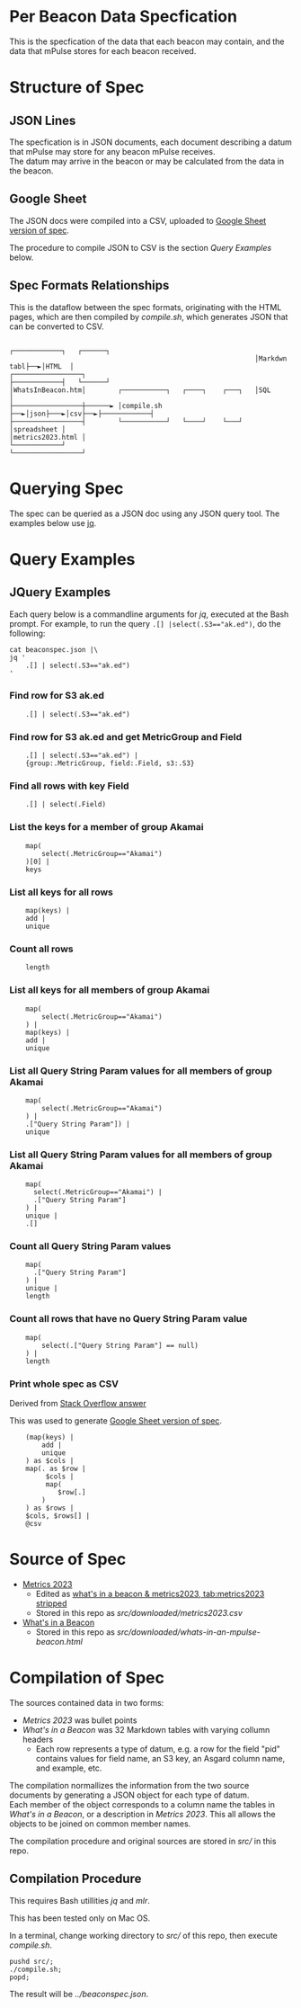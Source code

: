 Per Beacon Data Specfication
==================

This is the specfication of the data that each beacon may contain, and the data that mPulse stores for each beacon received.

# Structure of Spec

## JSON Lines
The specfication is in JSON documents, each document describing a datum that mPulse may store for any beacon mPulse receives.  
The datum may arrive in the beacon or may be calculated from the data in the beacon.  

## Google Sheet

The JSON docs were compiled into a CSV, uploaded to
[Google Sheet version of spec](https://docs.google.com/spreadsheets/d/1-piYmWI5cVZJk-bxNuSWmVh0ijpNmxd2jJ8EOb8l9ek/edit?usp=sharing).

The procedure to compile JSON to CSV is the section _Query Examples_ below.  

## Spec Formats Relationships

This is the dataflow between the spec formats, originating with the HTML pages, which are then 
compiled by _compile.sh_, which generates JSON that can be converted to CSV.

```
                                                             ┌────────────┐   ┌──────┐
                                                             │Markdwn tabl├──►│HTML  │
┌─────────────────┐                                          ├────────────┤   └──────┘
│WhatsInBeacon.htm│        ┌───────────┐   ┌────┐    ┌───┐   │SQL         │
├─────────────────┼──────► │compile.sh ├──►│json├───►│csv├──►├────────────┤                
├─────────────────┤        └───────────┘   └────┘    └───┘   │spreadsheet │
│metrics2023.html │                                          └────────────┘
└─────────────────┘
```


# Querying Spec

The spec can be queried as a JSON doc using any JSON query tool.  The examples below use [jq](https://jqlang.github.io/jq/manual/v1.7/). 

# Query Examples

## JQuery Examples

Each query below is a commandline arguments for _jq_, executed at the Bash prompt.
For example, to run the query `.[] |select(.S3=="ak.ed")`, do the following:

```
cat beaconspec.json |\
jq '
    .[] | select(.S3=="ak.ed")
'
```

### Find row for S3 ak.ed 

```
    .[] | select(.S3=="ak.ed") 
```

### Find row for S3 ak.ed and get MetricGroup and Field

```
    .[] | select(.S3=="ak.ed") | 
    {group:.MetricGroup, field:.Field, s3:.S3}
``` 

### Find all rows with key Field

```
    .[] | select(.Field) 
```

### List the keys for a member of group Akamai 

```
    map(
        select(.MetricGroup=="Akamai")
    )[0] |
    keys
``` 

### List all keys for all rows

```
    map(keys) |
    add |
    unique
```

### Count all rows 

```
    length
```

### List all keys for all members of group Akamai 

```
    map(
        select(.MetricGroup=="Akamai")
    ) |
    map(keys) |
    add |
    unique
```


### List all Query String Param values for all members of group Akamai 

```
    map(
        select(.MetricGroup=="Akamai")
    ) |
    .["Query String Param"]) |
    unique
```

### List all Query String Param values for all members of group Akamai 

```
    map(
      select(.MetricGroup=="Akamai") |
      .["Query String Param"]
    ) |
    unique |
    .[]
```


### Count all Query String Param values 

```
    map(
      .["Query String Param"]
    ) |
    unique | 
    length
```

### Count all rows that have no Query String Param value

```
    map(
        select(.["Query String Param"] == null)
    ) |
    length
```

### Print whole spec as CSV

Derived from [Stack Overflow answer](https://stackoverflow.com/a/32965227)

This was used to generate [Google Sheet version of spec](https://docs.google.com/spreadsheets/d/1w2B29h6tVf2UmXvmRpp5HtN9OePzemWG-iIQhCLu_ow/edit?usp=sharing).

```
    (map(keys) |
        add | 
        unique
    ) as $cols |
    map(. as $row |
         $cols |
         map(
            $row[.]
        )
    ) as $rows |
    $cols, $rows[] |
    @csv
```

# Source of Spec

* [Metrics 2023](https://collaborate.akamai.com/confluence/pages/viewpage.action?spaceKey=PERFAN&title=Metrics+2023)
   * Edited as [what's in a beacon & metrics2023, tab:metrics2023 stripped](https://docs.google.com/spreadsheets/d/1lXJ0L_zMmC6z07EfW1nKqRSDfiXiOd8wFOQRDu1iLOQ/edit?usp=sharing)
   * Stored in this repo as _src/downloaded/metrics2023.csv_ 
* [What's in a Beacon](https://techdocs.akamai.com/mpulse-boomerang/docs/whats-in-an-mpulse-beacon#whats-in-a-mpulse-beacon)
   * Stored in this repo as _src/downloaded/whats-in-an-mpulse-beacon.html_ 


# Compilation of Spec

The sources contained data in two forms: 
* _Metrics 2023_ was bullet points 
* _What's in a Beacon_ was 32 Markdown tables with varying collumn headers
   * Each row represents a type of datum, e.g. a row for the field "pid" contains values for field name, an S3 key, an Asgard column name, and example, etc.

The compilation normallizes the information from the two source documents by generating a JSON object for each type of datum.  
Each member of the object corresponds to a column name the tables in _What's in a Beacon_, or a description in  _Metrics 2023_.
This all allows the objects to be joined on common member names. 

The compilation procedure and original sources are stored in _src/_ in this repo.

## Compilation Procedure

This requires Bash utillities _jq_ and _mlr_. 

This has been tested only on Mac OS.

In a terminal, change working directory to  _src/_ of this repo, then execute _compile.sh_.

```
pushd src/;
./compile.sh;
popd;
```

The result will be _../beaconspec.json_. 
